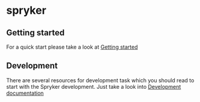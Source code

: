 spryker
=======

## Getting started

For a quick start please take a look at [Getting started](https://github.com/spryker/demoshop/blob/master/doc/GetingStarted.md)

## Development

There are several resources for development task which you should read to start with the Spryker development.
Just take a look into [Development documentation](https://github.com/spryker/demoshop/blob/master/doc/development)
